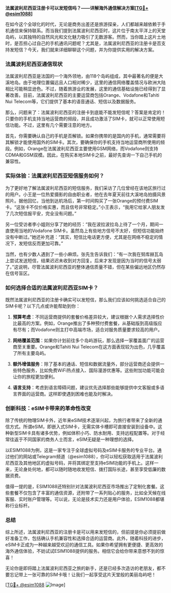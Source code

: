 **法属波利尼西亚注册卡可以发短信吗？——详解海外通信解决方案[[TG💪+ @esim1088](https://t.me/s/esim1088)]**

在如今这个全球化的时代，无论是商务出差还是旅游探亲，人们都越来越依赖于手机通信来保持联系。而当我们提到法属波利尼西亚时，这片位于南太平洋上的天堂岛屿，以其独特的自然风光和文化魅力吸引了无数游客。然而，当你踏上这片土地时，是否担心过自己的手机通讯问题呢？尤其是，法属波利尼西亚的注册卡是否支持发短信？今天，我们就来详细聊聊这个问题，并为你提供实用的解决方案。

### 法属波利尼西亚通信现状

法属波利尼西亚是法国的一个海外领地，由118个岛屿组成，其中最著名的便是大溪地岛。由于地理位置偏远且人口相对稀少，这里的通信网络覆盖情况与欧洲大陆相比可能稍显逊色。不过，随着旅游业的发展，这里的通信基础设施已经得到了显著改善。目前，法属波利尼西亚的主要运营商包括Orange、Vodafone和Tahiti Nui Telecom等，它们提供了基本的语音通话、短信以及数据服务。

那么，问题来了：法属波利尼西亚的注册卡到底能不能发短信呢？答案是肯定的！只要你的手机支持当地运营商的频段，并且成功激活了SIM卡，就可以正常使用短信功能。不过，这里有几个需要注意的地方。

首先，你需要确认自己的手机是否解锁。如果你携带的是国内的手机，通常需要将其解锁才能使用国外的SIM卡。其次，要确保你的手机支持当地运营商所使用的频段。例如，Orange在法属波利尼西亚主要使用GSM网络，而Vodafone则支持CDMA和GSM双模。因此，在购买本地SIM卡之前，最好先查询一下自己手机的兼容性。

### 实际体验：法属波利尼西亚短信服务如何？

为了更好地了解法属波利尼西亚的短信服务，我们采访了几位曾经在该地区旅行过的用户。小王是一位热爱摄影的自由职业者，他在去年夏天前往大溪地岛拍摄风景照片。据他回忆，当他到达机场后，第一时间购买了一张Orange的预付费SIM卡。“这张卡不仅价格实惠，而且信号非常稳定。”小王表示，“我用它给家人朋友发了几次短信报平安，完全没有问题。”

另一位受访者李小姐则分享了她的经历：“我在波拉波拉岛上待了一个月，期间一直使用当地的Vodafone SIM卡。虽然岛上有些地方信号不太好，但短信功能始终没有中断过。”她还补充道：“其实，短信比电话更方便，尤其是在网络不稳定的情况下，发短信反而更加可靠。”

当然，也有少数人遇到了一些小麻烦。张先生告诉我们：“有一次我在努库赫瓦岛上尝试发送短信，结果迟迟未收到对方回复。后来才发现是因为当时的信号太弱了。”这说明，尽管法属波利尼西亚的整体通信质量不错，但在某些偏远地区仍然存在信号盲区。

### 如何选择合适的法属波利尼西亚SIM卡？

既然法属波利尼西亚的注册卡确实可以发短信，那么我们应该如何挑选适合自己的SIM卡呢？以下几点或许能帮助到你：

1. **预算考虑**：不同运营商提供的套餐价格差异较大，建议根据个人需求选择性价比最高的方案。例如，Orange推出了多种预付费套餐，从基础版到高级版应有尽有；而Vodafone则主打中高端市场，适合对服务质量要求较高的用户。
   
2. **网络覆盖范围**：如果你计划前往多个岛屿游玩，那么选择一家覆盖面广的运营商至关重要。Orange和Tahiti Nui Telecom在这方面表现较为出色，几乎覆盖了所有主要岛屿。

3. **额外增值服务**：除了基本的通话、短信和数据流量外，部分运营商还会提供一些特色服务，比如免费WiFi热点接入、国际漫游优惠等。这些附加功能可能会让你的旅程更加便利。

4. **语言支持**：考虑到语言障碍问题，建议优先选择那些能够提供中文客服或多语言界面的运营商。这样即使遇到困难也能及时解决。

### 创新科技：eSIM卡带来的革命性改变

除了传统的物理SIM卡外，近年来eSIM技术逐渐兴起，为旅行者带来了全新的通信方式。所谓eSIM，即嵌入式SIM卡，无需实体卡槽即可直接安装到设备中。这种新型SIM卡具有诸多优势，例如体积小巧、防水耐用、支持远程配置等。对于经常往返于不同国家的商务人士而言，eSIM无疑是一种理想的选择。

以ESIM1088为例，这是一家专注于全球虚拟号码及eSIM卡服务的专业平台。通过他们的网站或Telegram频道（@esim1088），你可以轻松获取适用于法属波利尼西亚及其他地区的虚拟号码，并将其绑定至支持eSIM功能的手机上。这样一来，无论身处何地，都可以随时随地收发短信、拨打国际长途，甚至享受低廉的数据资费。

值得一提的是，ESIM1088还特别针对法属波利尼西亚市场推出了定制化套餐。这些套餐不仅包含了丰富的通信资源，还附带了一系列贴心的服务，比如全天候在线客服、实时账户管理等。可以说，无论是技术实力还是用户体验，ESIM1088都堪称行业标杆。

### 总结

综上所述，法属波利尼西亚的注册卡是可以用来发短信的，但前提是你必须提前做好准备工作，包括确认手机兼容性和选择合适的运营商。此外，随着科技的进步，eSIM卡正成为一种越来越受欢迎的通信工具。如果你希望拥有更便捷、更高效的海外通信体验，不妨试试ESIM1088提供的服务。相信它会给你带来意想不到的惊喜！

无论你是即将踏上法属波利尼西亚之旅的新手，还是已经多次造访的老朋友，都不要忘记带上一张可靠的SIM卡哦！让我们一起享受这片天堂般的美丽岛屿吧！

[[TG💪+ @esim1088](https://t.me/s/esim1088) ![Image](https://i.postimg.cc/4NQfJmqS/Snipaste-2025-05-13-00-14-12.png)]